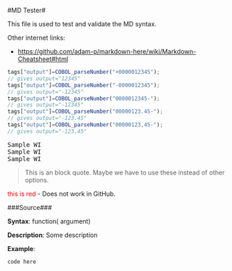#MD Tester#

This file is used to test and validate the MD syntax.

Other internet links:

* https://github.com/adam-p/markdown-here/wiki/Markdown-Cheatsheet#html

```javascript
tags["output"]=COBOL_parseNumber("+0000012345");
// gives output="12345"
tags["output"]=COBOL_parseNumber("-0000012345");
// gives output="-12345"
tags["output"]=COBOL_parseNumber("0000012345-");
// gives output="-12345"
tags["output"]=COBOL_parseNumber("00000123.45-");
// gives output="-123.45"
tags["output"]=COBOL_parseNumber("00000123,45-");
// gives output="-123.45"
```
<PRE>
Sample WI
Sample WI
Sample WI
</PRE>

> This is an block quote. Maybe we have to use these instead of other options.

<FONT COLOR="red">this is red</FONT> - Does not work in GitHub.





###Source###

__Syntax__: function( argument) 

__Description__:
Some description

__Example__:
```javascript
code here
```
